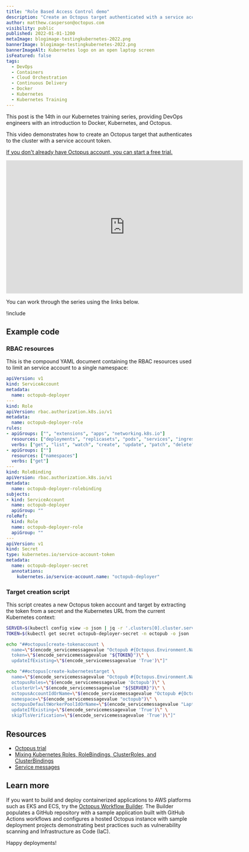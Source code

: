 ```yaml
---
title: "Role Based Access Control demo"
description: "Create an Octopus target authenticated with a service account, as part of our Kubernetes training series."
author: matthew.casperson@octopus.com
visibility: public
published: 2022-01-01-1200
metaImage: blogimage-testingkubernetes-2022.png
bannerImage: blogimage-testingkubernetes-2022.png
bannerImageAlt: Kubernetes logo on an open laptop screen
isFeatured: false
tags: 
  - DevOps
  - Containers
  - Cloud Orchestration
  - Continuous Delivery
  - Docker 
  - Kubernetes
  - Kubernetes Training
---
```


This post is the 14th in our Kubernetes training series, providing DevOps engineers with an introduction to Docker, Kubernetes, and Octopus. 

This video demonstrates how to create an Octopus target that authenticates to the cluster with a service account token.

[If you don't already have Octopus account, you can start a free trial.](https://oc.to/octopus-k8s-training-trial)

<p style="text-align:center"><iframe src="https://fast.wistia.net/embed/iframe/e2foroyg61?videoFoam=true" title="14. RBAC Demo" allow="autoplay; fullscreen" allowtransparency="true" frameborder="0" scrolling="no" class="wistia_embed" name="wistia_embed" msallowfullscreen width="640px" height="360px"></iframe></p>

You can work through the series using the links below.

!include <k8s-training-toc>

## Example code

### RBAC resources

This is the compound YAML document containing the RBAC resources used to limit an service account to a single namespace:

```yaml
apiVersion: v1
kind: ServiceAccount
metadata:
  name: octopub-deployer
---
kind: Role
apiVersion: rbac.authorization.k8s.io/v1
metadata:
  name: octopub-deployer-role
rules:
- apiGroups: ["", "extensions", "apps", "networking.k8s.io"]
  resources: ["deployments", "replicasets", "pods", "services", "ingresses", "secrets", "configmaps"]
  verbs: ["get", "list", "watch", "create", "update", "patch", "delete"]
- apiGroups: [""]
  resources: ["namespaces"]
  verbs: ["get"]
---
kind: RoleBinding
apiVersion: rbac.authorization.k8s.io/v1
metadata:
  name: octopub-deployer-rolebinding
subjects:
- kind: ServiceAccount
  name: octopub-deployer
  apiGroup: ""
roleRef:
  kind: Role
  name: octopub-deployer-role
  apiGroup: ""
---
apiVersion: v1
kind: Secret
type: kubernetes.io/service-account-token
metadata:
  name: octopub-deployer-secret
  annotations:
    kubernetes.io/service-account.name: "octopub-deployer"
```

### Target creation script

This script creates a new Octopus token account and target by extracting the token from a secret and the Kubernetes URL from the current Kubernetes context:

```bash
SERVER=$(kubectl config view -o json | jq -r '.clusters[0].cluster.server')
TOKEN=$(kubectl get secret octopub-deployer-secret -n octopub -o json | jq -r '.data.token' | base64 -d)

echo "##octopus[create-tokenaccount \
  name=\"$(encode_servicemessagevalue "Octopub #{Octopus.Environment.Name}")\" \
  token=\"$(encode_servicemessagevalue "${TOKEN}")\" \
  updateIfExisting=\"$(encode_servicemessagevalue 'True')\"]"

echo "##octopus[create-kubernetestarget \
  name=\"$(encode_servicemessagevalue "Octopub #{Octopus.Environment.Name}")\" \
  octopusRoles=\"$(encode_servicemessagevalue 'Octopub')\" \
  clusterUrl=\"$(encode_servicemessagevalue "${SERVER}")\" \
  octopusAccountIdOrName=\"$(encode_servicemessagevalue "Octopub #{Octopus.Environment.Name}")\" \
  namespace=\"$(encode_servicemessagevalue "octopub")\" \
  octopusDefaultWorkerPoolIdOrName=\"$(encode_servicemessagevalue "Laptop")\" \
  updateIfExisting=\"$(encode_servicemessagevalue 'True')\" \
  skipTlsVerification=\"$(encode_servicemessagevalue 'True')\"]"
```

## Resources

* [Octopus trial](https://oc.to/octopus-k8s-training-trial)
* [Mixing Kubernetes Roles, RoleBindings, ClusterRoles, and ClusterBindings](https://octopus.com/blog/k8s-rbac-roles-and-bindings)
* [Service messages](https://octopus.com/docs/deployments/custom-scripts/logging-messages-in-scripts#service-message)

## Learn more

If you want to build and deploy containerized applications to AWS platforms such as EKS and ECS, try the [Octopus Workflow Builder](https://octopusworkflowbuilder.octopus.com/#/). The Builder populates a GitHub repository with a sample application built with GitHub Actions workflows and configures a hosted Octopus instance with sample deployment projects demonstrating best practices such as vulnerability scanning and Infrastructure as Code (IaC). 

Happy deployments! 
